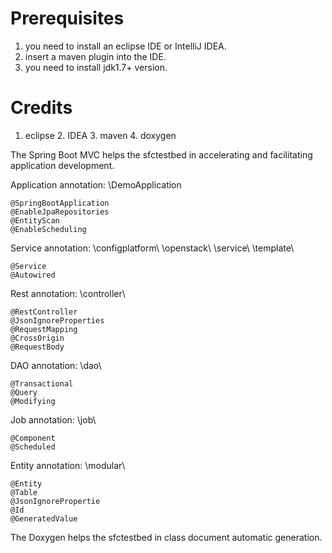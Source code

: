 # Prerequisites

1. you need to install an eclipse IDE or IntelliJ IDEA. 
2. insert a maven plugin into the IDE. 
3. you need to install jdk1.7+ version. 

# Credits

1. eclipse 2. IDEA 3. maven 4. doxygen

The Spring Boot MVC helps the sfctestbed in accelerating and facilitating application development. 

Application annotation: 
\DemoApplication 

	@SpringBootApplication
	@EnableJpaRepositories
	@EntityScan
	@EnableScheduling

Service annotation: 
\configplatform\ 
\openstack\ 
\service\ 
\template\ 
	
	@Service
	@Autowired

Rest annotation: 
\controller\ 

	@RestController
	@JsonIgnoreProperties
	@RequestMapping
	@CrossOrigin
	@RequestBody

DAO annotation: 
\dao\ 
	
	@Transactional
	@Query
	@Modifying

Job annotation: 
\job\ 

	@Component
	@Scheduled

Entity annotation: 
\modular\ 

	@Entity
	@Table
	@JsonIgnorePropertie
	@Id
	@GeneratedValue

The Doxygen helps the sfctestbed in class document automatic generation.
